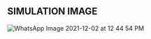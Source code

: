 ## SIMULATION IMAGE

![WhatsApp Image 2021-12-02 at 12 44 54 PM](https://user-images.githubusercontent.com/94118694/144442131-40da4f33-e5e1-491d-a567-7ea6e0a10bca.jpeg)
